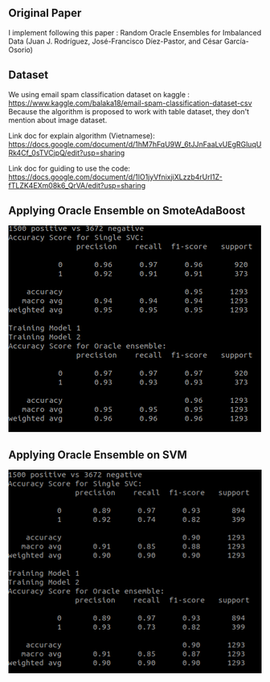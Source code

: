 ## Original Paper 

I implement following this paper : Random Oracle Ensembles for Imbalanced Data (Juan J. Rodrı́guez, José-Francisco Dı́ez-Pastor, and César Garcı́a-Osorio)

## Dataset 

We using email spam classification dataset on kaggle : https://www.kaggle.com/balaka18/email-spam-classification-dataset-csv
Because the algorithm is proposed to work with table dataset, they don't mention about image dataset. 

Link doc for explain algorithm (Vietnamese): https://docs.google.com/document/d/1hM7hFqU9W_6tJJnFaaLvUEgRGluqURk4Cf_0sTVCjpQ/edit?usp=sharing

Link doc for guiding to use the code: https://docs.google.com/document/d/1lO1jyVfnixjiXLzzb4rUrI1Z-fTLZK4EXm08k6_QrVA/edit?usp=sharing

## Applying Oracle Ensemble on SmoteAdaBoost 
![Applying Oracle Ensemble on SmoteAdaBoost](img/smoteadaboost.png?raw=true "Applying Oracle Ensemble on SmoteAdaBoost")
## Applying Oracle Ensemble on SVM 
![Applying Oracle Ensemble on SVM](img/svm.png?raw=true "Applying Oracle Ensemble on SVM")


